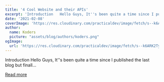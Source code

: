 ```yaml
---
title: '4 Cool Website and their APIs'
excerpt: 'Introduction   Hello Guys, It''s been quite a time since I published the last blog but finall...'
date: '2021-02-08'
coverImage: 'https://res.cloudinary.com/practicaldev/image/fetch/s--k6ARK2Ty--/c_imagga_scale,f_auto,fl_progressive,h_420,q_auto,w_1000/https://dev-to-uploads.s3.amazonaws.com/i/uiz3i9af2tqjc8i4383i.png'
author:
  name: Koders
  picture: "assets/blog/authors/koders.png"
ogImage:
  url: 'https://res.cloudinary.com/practicaldev/image/fetch/s--k6ARK2Ty--/c_imagga_scale,f_auto,fl_progressive,h_420,q_auto,w_1000/https://dev-to-uploads.s3.amazonaws.com/i/uiz3i9af2tqjc8i4383i.png'
---
```


Introduction   Hello Guys, It''s been quite a time since I published the last blog but finall...

[Read more](https://dev.to/surajondev/4-cool-website-and-their-apis-3d74)
